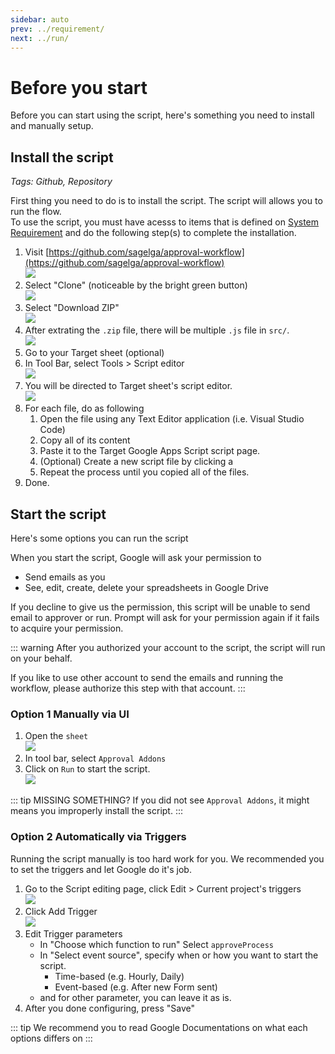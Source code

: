 ```yaml
---
sidebar: auto
prev: ../requirement/
next: ../run/
---
```

# Before you start
Before you can start using the script, here's something you need to install and manually setup.

## Install the script
*Tags: Github, Repository*

First thing you need to do is to install the script. The script will allows you to run the flow.</br>
To use the script, you must have acesss to items that is defined on [System Requirement](./requirement) and do the following step(s) to complete the installation.

1. Visit [https://github.com/sagelga/approval-workflow](https://github.com/sagelga/approval-workflow)
</br>![](./src/repo1.png)
2. Select "Clone" (noticeable by the bright green button)
</br>![](./src/repo2.png)
3. Select "Download ZIP"
</br>![](./src/repo3.png)
4. After extrating the `.zip` file, there will be multiple `.js` file in `src/`.
</br>![](./src/repo4.png)
5. Go to your Target sheet (optional)
6. In Tool Bar, select Tools > Script editor
</br>![](./src/sheets2.png)
7. You will be directed to Target sheet's script editor.
</br>![](./src/appscript1.png)
8. For each file, do as following
    1. Open the file using any Text Editor application (i.e. Visual Studio Code)
    2. Copy all of its content
    3. Paste it to the Target Google Apps Script script page.
    4. (Optional) Create a new script file by clicking a <img src="./src/outline_add_black_24dp.png" style="height:1em">
    5. Repeat the process until you copied all of the files.
9. Done.

## Start the script
Here's some options you can run the script

When you start the script, Google will ask your permission to
- Send emails as you
- See, edit, create, delete your spreadsheets in Google Drive

If you decline to give us the permission, this script will be unable to send email to approver or run. Prompt will ask for your permission again if it fails to acquire your permission.

::: warning
After you authorized your account to the script, the script will run on your behalf.

If you like to use other account to send the emails and running the workflow, please authorize this step with that account.
:::

### Option 1 Manually via UI
1. Open the `sheet`
</br>![](./src/firefox_rqrWTbHsaN.png)
2. In tool bar, select `Approval Addons`
3. Click on `Run` to start the script.
</br>![](./src/firefox_sNaRKZXHbL.png)

::: tip MISSING SOMETHING?
If you did not see `Approval Addons`, it might means you improperly install the script.
:::

### Option 2 Automatically via Triggers
Running the script manually is too hard work for you. We recommended you to set the triggers and let Google do it's job.
1. Go to the Script editing page, click Edit > Current project's triggers
    </br>![](./src/script-edit.png)
2. Click Add Trigger
    </br>![](./src/developer-hub-triggers.png)
3. Edit Trigger parameters
    - In "Choose which function to run" Select `approveProcess`
    - In "Select event source", specify when or how you want to start the script.
        - Time-based (e.g. Hourly, Daily)
        - Event-based (e.g. After new Form sent)
    - and for other parameter, you can leave it as is.
4. After you done configuring, press "Save"

::: tip
We recommend you to read Google Documentations on what each options differs on
:::

